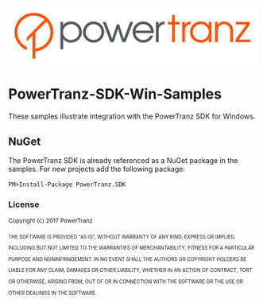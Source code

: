 <img src="./docs/Powertranz-Logo.png" width=500>

# PowerTranz-SDK-Win-Samples

These samples illustrate integration with the PowerTranz SDK for Windows.  

## NuGet

The PowerTranz SDK is already referenced as a NuGet package in the samples. For new projects add the following package:
````
PM>Install-Package PowerTranz.SDK
````
### License
<sup>Copyright (c) 2017 PowerTranz</sup> 

<sup><sup>
THE SOFTWARE IS PROVIDED "AS IS", WITHOUT WARRANTY OF ANY KIND, EXPRESS OR IMPLIED, INCLUDING BUT NOT LIMITED TO THE WARRANTIES OF MERCHANTABILITY, FITNESS FOR A PARTICULAR PURPOSE AND NONINFRINGEMENT. IN NO EVENT SHALL THE AUTHORS OR COPYRIGHT HOLDERS BE LIABLE FOR ANY CLAIM, DAMAGES OR OTHER LIABILITY, WHETHER IN AN ACTION OF CONTRACT, TORT OR OTHERWISE, ARISING FROM, OUT OF OR IN CONNECTION WITH THE SOFTWARE OR THE USE OR OTHER DEALINGS IN THE SOFTWARE.</sup></sup>
